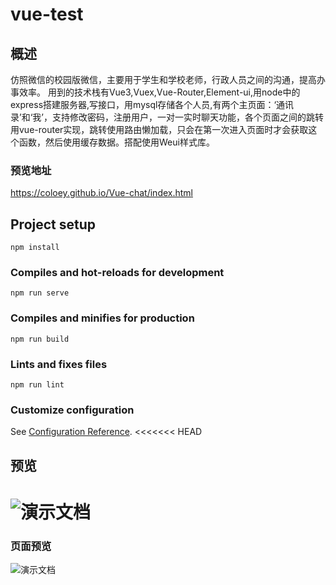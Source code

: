 # vue-test


## 概述

仿照微信的校园版微信，主要用于学生和学校老师，行政人员之间的沟通，提高办事效率。 用到的技术栈有Vue3,Vuex,Vue-Router,Element-ui,用node中的express搭建服务器,写接口，用mysql存储各个人员,有两个主页面：‘通讯录’和‘我’，支持修改密码，注册用户，一对一实时聊天功能，各个页面之间的跳转用vue-router实现，跳转使用路由懒加载，只会在第一次进入页面时才会获取这个函数，然后使用缓存数据。搭配使用Weui样式库。

### 预览地址
https://coloey.github.io/Vue-chat/index.html

## Project setup

```
npm install
```

### Compiles and hot-reloads for development
```
npm run serve
```

### Compiles and minifies for production
```
npm run build
```

### Lints and fixes files
```
npm run lint
```

### Customize configuration
See [Configuration Reference](https://cli.vuejs.org/config/).
<<<<<<< HEAD

## 预览

![演示文档](演示文档.gif)
=======
### 页面预览
![演示文档](https://user-images.githubusercontent.com/71813516/154300503-44231130-8ab2-459e-bd49-f1a92337ddb7.gif)

